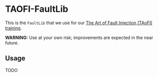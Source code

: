 # TAOFI-FaultLib

This is the `FaultLib` that we use for our [The Art of Fault Injection (TAoFI) training](https://raelize.com/taofi/).

**WARNING:** Use at your own risk; improvements are expected in the near future.

## Usage

TODO
